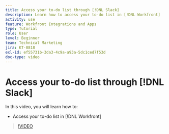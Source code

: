 ```yaml
---
title: Access your to-do list through [!DNL Slack]
description: Learn how to access your to-do list in [!DNL Workfront]
activity: use
feature: Workfront Integrations and Apps
type: Tutorial
role: User
level: Beginner
team: Technical Marketing
jira: KT-8818
exl-id: ef55731b-3da3-4c9a-a93a-5dc1ced7f53d
doc-type: video
---
```

# Access your to-do list through [!DNL Slack]

In this video, you will learn how to:

* Access your to-do list in [!DNL Workfront]

>[!VIDEO](https://video.tv.adobe.com/v/335118/?quality=12&learn=on)
